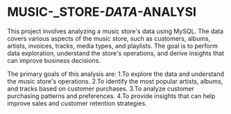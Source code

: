 # MUSIC-_STORE-_DATA_-ANALYSI

This project involves analyzing a music store's data using MySQL. The data covers various aspects of the music store, such as customers, albums, artists, invoices, tracks, media types, and playlists. The goal is to perform data exploration, understand the store's operations, and derive insights that can improve business decisions.

The primary goals of this analysis are:
1.To explore the data and understand the music store's operations.
2.To identify the most popular artists, albums, and tracks based on customer purchases.
3.To analyze customer purchasing patterns and preferences.
4.To provide insights that can help improve sales and customer retention strategies.
